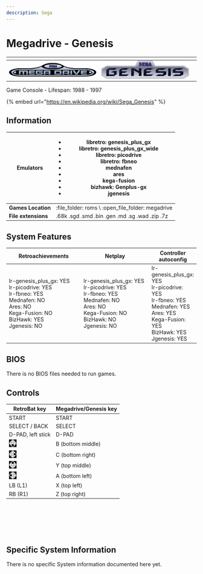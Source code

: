 ```yaml
---
description: Sega
---
```


# Megadrive - Genesis

<table data-header-hidden><thead><tr><th></th><th></th><th data-hidden></th></tr></thead><tbody><tr><td><img src="https://raw.githubusercontent.com/fabricecaruso/es-theme-carbon/5149a33eed46b2af638b06119397d4023b75131f/art/logos/megadrive.svg" alt="" data-size="original"></td><td><img src="https://raw.githubusercontent.com/fabricecaruso/es-theme-carbon/5149a33eed46b2af638b06119397d4023b75131f/art/logos/genesis.svg" alt="" data-size="original"></td><td></td></tr></tbody></table>

Game Console - Lifespan: 1988 - 1997

{% embed url="https://en.wikipedia.org/wiki/Sega_Genesis" %}

## Information

| **Emulators**       | <ul><li>libretro: genesis_plus_gx</li><li>libretro: genesis_plus_gx_wide</li><li>libretro: picodrive</li><li>libretro: fbneo</li><li>mednafen</li><li>ares</li><li>kega-fusion</li><li>bizhawk: Genplus-gx</li><li>jgenesis</li></ul> |
| ------------------- | ------------------------------------------------------------------------------------------------------------------------------------------------------------------------------------------------------------------------------------- |
| **Games Location**  | :file\_folder: roms \ :open\_file\_folder: megadrive                                                                                                                                                                                  |
| **File extensions** | .68k .sgd .smd .bin .gen .md .sg .wad .zip .7z                                                                                                                                                                                        |

## System Features

<table><thead><tr><th width="256">Retroachievements</th><th width="243">Netplay</th><th>Controller autoconfig</th></tr></thead><tbody><tr><td>lr-genesis_plus_gx: YES<br>lr-picodrive: YES<br>lr-fbneo: YES<br>Mednafen: NO<br>Ares: NO<br>Kega-Fusion: NO<br>BizHawk: YES<br>Jgenesis: NO</td><td>lr-genesis_plus_gx: YES<br>lr-picodrive: YES<br>lr-fbneo: YES<br>Mednafen: NO<br>Ares: NO<br>Kega-Fusion: NO<br>BizHawk: NO<br>Jgenesis: NO</td><td>lr-genesis_plus_gx: YES<br>lr-picodrive: YES<br>lr-fbneo: YES<br>Mednafen: YES<br>Ares: YES<br>Kega-Fusion: YES<br>BizHawk: YES<br>Jgenesis: YES</td></tr></tbody></table>

## BIOS

There is no BIOS files needed to run games.

## Controls

| RetroBat key                                                                       | Megadrive/Genesis key |
| ---------------------------------------------------------------------------------- | --------------------- |
| START                                                                              | START                 |
| SELECT / BACK                                                                      | SELECT                |
| D-PAD, left stick                                                                  | D-PAD                 |
| ![A](<../../../../.gitbook/assets/image (30).png>)                                 | B (bottom middle)     |
| ![B](<../../../../.gitbook/assets/image (16).png>)                                 | C (bottom right)      |
| <img src="../../../../.gitbook/assets/image (50).png" alt="" data-size="original"> | Y (top middle)        |
| <img src="../../../../.gitbook/assets/image (48).png" alt="" data-size="line">     | A (bottom left)       |
| LB (L1)                                                                            | X (top left)          |
| RB (R1)                                                                            | Z (top right)         |

<figure><img src="https://i.imgur.com/N5Cxt6b.png" alt=""><figcaption></figcaption></figure>

<figure><img src="https://i.imgur.com/S7Z90HH.png" alt=""><figcaption></figcaption></figure>

<figure><img src="https://i.imgur.com/spafoAq.png" alt=""><figcaption></figcaption></figure>

## Specific System Information

There is no specific System information documented here yet.
